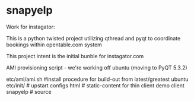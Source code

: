 snapyelp
========

Work for instagator:

This is a python twisted project utilizing qthread and pyqt to coordinate bookings within opentable.com system

This project intent is the initial bunble for instagator.com

AMI provisioning script - we're working off ubuntu (moving to PyQT 5.3.2)

etc/ami/ami.sh #install procedure for build-out from latest/greatest ubuntu
etc/init/ # upstart configs
html # static-content for thin client demo client
snapyelp # source


